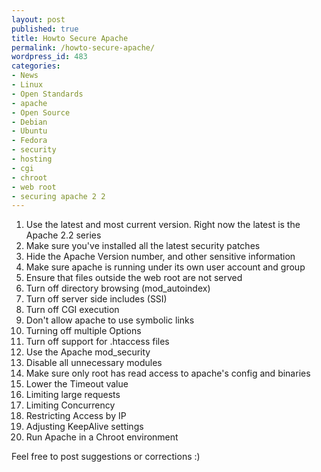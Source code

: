 ```yaml
---
layout: post
published: true
title: Howto Secure Apache
permalink: /howto-secure-apache/
wordpress_id: 483
categories:
- News
- Linux
- Open Standards
- apache
- Open Source
- Debian
- Ubuntu
- Fedora
- security
- hosting
- cgi
- chroot
- web root
- securing apache 2 2
---
```

<ol>
<li>Use the latest and most current version. Right now the latest is the Apache 2.2 series</li>
<li>Make sure you've installed all the latest security patches</li>
<li>Hide the Apache Version number, and other sensitive information</li>
	<li>Make sure apache is running under its own user account and group</li>
	<li>Ensure that files outside the web root are not served</li>
	<li>Turn off directory browsing (mod_autoindex)</li>
	<li>Turn off server side includes (SSI)</li>
	<li>Turn off CGI execution</li>
	<li>Don't allow apache to use symbolic links</li>
	<li>Turning off multiple Options</li>
	<li>Turn off support for .htaccess files</li>
	<li>Use the Apache mod_security</li>
	<li>Disable all unnecessary modules</li>
	<li>Make sure only root has read access to apache's config and binaries</li>
	<li>Lower the Timeout value</li>
	<li>Limiting large requests</li>
	<li>Limiting Concurrency</li>
	<li>Restricting Access by IP</li>
	<li>Adjusting KeepAlive settings</li>
	<li>Run Apache in a Chroot environment</li>
</ol>

Feel free to post suggestions or corrections :)




